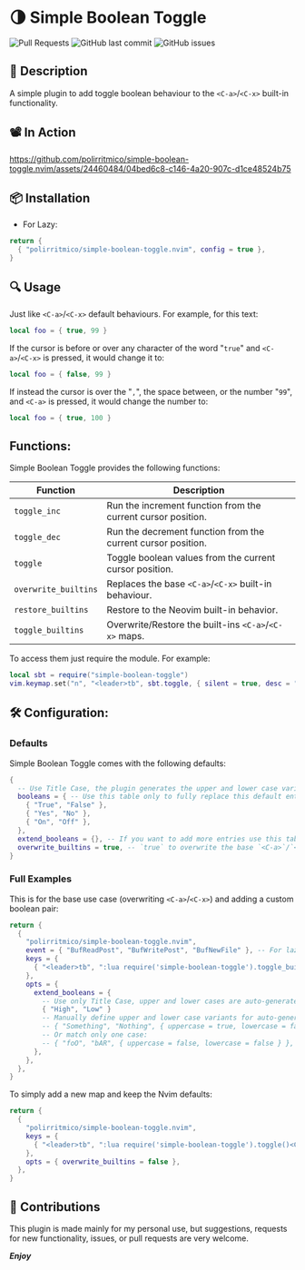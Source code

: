 # 🌗 Simple Boolean Toggle

<!-- panvimdoc-ignore-start -->

![Pull Requests](https://img.shields.io/badge/Pull_Requests-Welcome-a4e400?style=flat-square)
![GitHub last commit](https://img.shields.io/github/last-commit/polirritmico/simple-boolean-toggle.nvim/main?style=flat-square&color=62d8f1)
![GitHub issues](https://img.shields.io/github/issues/polirritmico/simple-boolean-toggle.nvim?style=flat-square&color=fc1a70)

<!-- panvimdoc-ignore-end -->

## 🐧 Description

A simple plugin to add toggle boolean behaviour to the `<C-a>`/`<C-x>` built-in
functionality.

<!-- panvimdoc-ignore-start -->

## 📽 In Action

https://github.com/polirritmico/simple-boolean-toggle.nvim/assets/24460484/04bed6c8-c146-4a20-907c-d1ce48524b75

<!-- panvimdoc-ignore-end -->

## 📦 Installation

- For Lazy:

```lua
return {
  { "polirritmico/simple-boolean-toggle.nvim", config = true },
}
```

## 🔍 Usage

Just like `<C-a>`/`<C-x>` default behaviours. For example, for this text:

```lua
local foo = { true, 99 }
```

If the cursor is before or over any character of the word "`true`" and
`<C-a>`/`<C-x>` is pressed, it would change it to:

```lua
local foo = { false, 99 }
```

If instead the cursor is over the "`,`", the space between, or the number
"`99`", and `<C-a>` is pressed, it would change the number to:

```lua
local foo = { true, 100 }
```

## Functions:

Simple Boolean Toggle provides the following functions:

| Function             | Description                                                  |
|----------------------|--------------------------------------------------------------|
| `toggle_inc`         | Run the increment function from the current cursor position. |
| `toggle_dec`         | Run the decrement function from the current cursor position. |
| `toggle`             | Toggle boolean values from the current cursor position.      |
| `overwrite_builtins` | Replaces the base `<C-a>`/`<C-x>` built-in behaviour.        |
| `restore_builtins`   | Restore to the Neovim built-in behavior.                     |
| `toggle_builtins`    | Overwrite/Restore the built-ins `<C-a>`/`<C-x>` maps.        |

To access them just require the module. For example:

```lua
local sbt = require("simple-boolean-toggle")
vim.keymap.set("n", "<leader>tb", sbt.toggle, { silent = true, desc = "Boolean Toggle: Toggle the boolean values from the current cursor position" })
```

## 🛠️ Configuration:

### Defaults

Simple Boolean Toggle comes with the following defaults:

```lua
{
  -- Use Title Case, the plugin generates the upper and lower case variants
  booleans = { -- Use this table only to fully replace this default entries.
    { "True", "False" },
    { "Yes", "No" },
    { "On", "Off" },
  },
  extend_booleans = {}, -- If you want to add more entries use this table to extend the list
  overwrite_builtins = true, -- `true` to overwrite the base `<C-a>`/`<C-x>` keymaps and enable numbers increase/decrease. If this is set to `false` then you would need to define custom mappings to use the plugin. Check the provided functions.
}
```

### Full Examples

This is for the base use case (overwriting `<C-a>`/`<C-x>`) and adding a custom
boolean pair:

```lua
return {
  {
    "polirritmico/simple-boolean-toggle.nvim",
    event = { "BufReadPost", "BufWritePost", "BufNewFile" }, -- For lazy loading
    keys = {
      { "<leader>tb", ":lua require('simple-boolean-toggle').toggle_builtins()<Cr>", desc = "Boolean Toggle: On/Off" },
    },
    opts = {
      extend_booleans = {
        -- Use only Title Case, upper and lower cases are auto-generated
        { "High", "Low" }
        -- Manually define upper and lower case variants for auto-generation
        -- { "Something", "Nothing", { uppercase = true, lowercase = false } },
        -- Or match only one case:
        -- { "foO", "bAR", { uppercase = false, lowercase = false } },
      },
    },
  },
}
```

To simply add a new map and keep the Nvim defaults:

```lua
return {
  {
    "polirritmico/simple-boolean-toggle.nvim",
    keys = {
      { "<leader>tb", ":lua require('simple-boolean-toggle').toggle()<Cr>", desc = "Boolean Toggle: Change the next matching boolean string." },
    },
    opts = { overwrite_builtins = false },
  },
}
```

## 🌱 Contributions

This plugin is made mainly for my personal use, but suggestions, requests for
new functionality, issues, or pull requests are very welcome.

***Enjoy***


